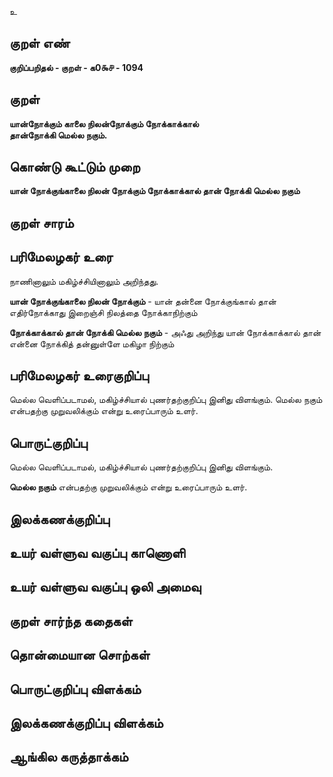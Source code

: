 உ

## குறள் எண் 

**குறிப்பறிதல் - குறள் - க0௯௪ - 1094**

## குறள் 

**யான்நோக்கும் காலை நிலன்நோக்கும் நோக்காக்கால்  
தான்நோக்கி மெல்ல நகும்.** 

## கொண்டு கூட்டும் முறை

**யான் நோக்குங்காலை நிலன் நோக்கும் நோக்காக்கால் தான் நோக்கி மெல்ல நகும்**

## குறள் சாரம் 


## பரிமேலழகர் உரை

நாணினாலும் மகிழ்ச்சியினாலும் அறிந்தது. 

**யான் நோக்குங்காலை நிலன் நோக்கும்** - யான் தன்னை நோக்குங்கால் தான் எதிர்நோக்காது இறைஞ்சி நிலத்தை நோக்காநிற்கும் 

**நோக்காக்கால் தான் நோக்கி மெல்ல நகும்** - அஃது அறிந்து யான் நோக்காக்கால் தான் என்னை நோக்கித் தன்னுள்ளே மகிழா நிற்கும்

## பரிமேலழகர் உரைகுறிப்பு   

மெல்ல வெளிப்படாமல், மகிழ்ச்சியால் புணர்தற்குறிப்பு இனிது விளங்கும். மெல்ல நகும் என்பதற்கு முறுவலிக்கும் என்று உரைப்பாரும் உளர்.

## பொருட்குறிப்பு 

மெல்ல வெளிப்படாமல், மகிழ்ச்சியால் புணர்தற்குறிப்பு இனிது விளங்கும். 

**மெல்ல நகும்** என்பதற்கு முறுவலிக்கும் என்று உரைப்பாரும் உளர்.

## இலக்கணக்குறிப்பு  


## உயர் வள்ளுவ வகுப்பு காணொளி


## உயர் வள்ளுவ வகுப்பு ஒலி அமைவு 

 
## குறள் சார்ந்த கதைகள் 


## தொன்மையான சொற்கள்


## பொருட்குறிப்பு விளக்கம்


## இலக்கணக்குறிப்பு விளக்கம்


## ஆங்கில கருத்தாக்கம் 



